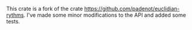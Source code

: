 This crate is a fork of the crate https://github.com/padenot/euclidian-rythms. I've made some minor modifications to the API and added some tests.